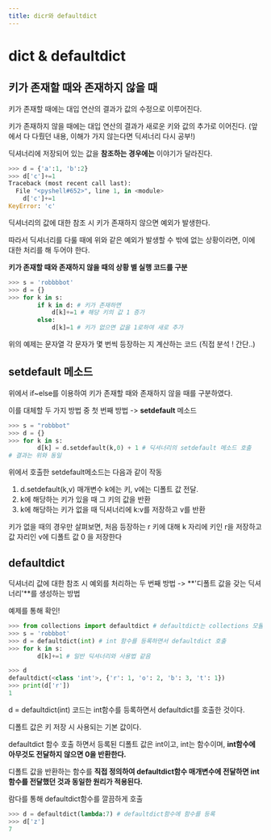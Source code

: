 ```yaml
---
title: dicr와 defaultdict
---
```


# dict & defaultdict

## 키가 존재할 때와 존재하지 않을 때

키가 존재할 때에는 대입 연산의 결과가 값의 수정으로 이루어진다.

키가 존재하지 않을 때에는 대입 연산의 결과가 새로운 키와 값의 추가로 이어진다. (앞에서 다 다뤘던 내용, 이해가 가지 않는다면 딕셔너리 다시 공부!)

딕셔너리에 저장되어 있는 값을 **참조하는 경우에는** 이야기가 달라진다.

```python
>>> d = {'a':1, 'b':2}
>>> d['c']+=1
Traceback (most recent call last):
  File "<pyshell#652>", line 1, in <module>
    d['c']+=1
KeyError: 'c'
```

딕셔너리의 값에 대한 참조 시 키가 존재하지 않으면 예외가 발생한다.

따라서 딕셔너리를 다룰 때에 위와 같은 예외가 발생할 수 밖에 없는 상황이라면, 이에 대한 처리를 해 두어야 한다.

**키가 존재할 때와 존재하지 않을 때의 상황 별 실행 코드를 구분**

```python
>>> s = 'robbbbot'
>>> d = {}
>>> for k in s:
        if k in d: # 키가 존재하면
            d[k]+=1 # 해당 키의 값 1 증가
        else:
            d[k]=1 # 키가 없으면 값을 1로하여 새로 추가
```

위의 예제는 문자열 각 문자가 몇 번씩 등장하는 지 계산하는 코드 (직접 분석 ! 간단..)

## setdefault 메소드

위에서 if~else를 이용하여 키가 존재할 때와 존재하지 않을 때를 구분하였다.

이를 대체할 두 가지 방법 중 첫 번째 방법 -> **setdefault** 메소드

```python
>>> s = "robbbot"
>>> d = {}
>>> for k in s:
        d[k] = d.setdefault(k,0) + 1 # 딕셔너리의 setdefault 메소드 호출
# 결과는 위와 동일
```

위에서 호출한 setdefault메소드는 다음과 같이 작동

1. d.setdefault(k,v) 매개변수 k에는 키, v에는 디폴트 값 전달.
2. k에 해당하는 키가 있을 때 그 키의 값을 반환
3. k에 해당하는 키가 없을 때 딕셔너리에 k:v를 저장하고 v를 반환

키가 없을 때의 경우만 살펴보면, 처음 등장하는 r 키에 대해 k 자리에 키인 r을 저장하고 값 자리인 v에 디폴트 값 0 을 저장한다

## defaultdict

딕셔너리 값에 대한 참조 시 예외를 처리하는 두 번째 방법 -> **'디폴트 값을 갖는 딕셔너리'**를 생성하는 방법

예제를 통해 확인!

```python
>>> from collections import defaultdict # defaultdict는 collections 모듈의 함수
>>> s = 'robbbot'
>>> d = defaultdict(int) # int 함수를 등록하면서 defaultdict 호출
>>> for k in s:
        d[k]+=1 # 일반 딕셔너리와 사용법 같음

>>> d
defaultdict(<class 'int'>, {'r': 1, 'o': 2, 'b': 3, 't': 1})
>>> print(d['r'])
1
```

d = defaultdict(int) 코드는 int함수를 등록하면서 defaultdict를 호출한 것이다.

디폴트 값은 키 저장 시 사용되는 기본 값이다.

defaultdict 함수 호출 하면서 등록된 디폴트 값은 int이고, int는 함수이며, **int함수에 아무것도 전달하지 않으면 0을 반환한다.**

디폴트 값을 반환하는 함수를 **직접 정의하여 defaultdict함수 매개변수에 전달하면 int함수를 전달했던 것과 동일한 원리가 적용된다.**

람다를 통해 defaultdict함수를 깔끔하게 호출

```python
>>> d = defaultdict(lambda:7) # defaultdict함수에 함수를 등록
>>> d['z']
7
```
